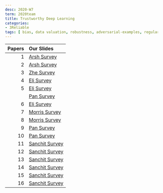 ```yaml
---
desc: 2020-W7
term: 2020team
title: Trustworthy Deep Learning 
categories:
- 3Reliable
tags: [ bias, data valuation, robustness, adversarial-examples, regularization]  
---
```






| Papers |  Our Slides |
| -------------------------------------: | :------------------------------------- |
|1 | [Arsh Survey]({{site.baseurl}}/talkArsh-A19/20190725-BiasDNN.pdf) |
|2 | [Arsh Survey]({{site.baseurl}}/talkArsh-A19/20190725-DataShapley.pdf) |
|3 | [Zhe Survey]({{site.baseurl}}/talks-A2020A/2020-Zhe-CasualAttribution.pdf) |
|4 | [Eli Survey]({{site.baseurl}}/deep2reproduce/2020trust/Eli-Defending_Against_Neural_Fake_News.pdf) |
|5 | [Eli Survey]({{site.baseurl}}/deep2reproduce/2020trust/Eli-Interpretation_of_Neural_Networks_is_Fragile.pdf) |
| | [Pan Survey]({{site.baseurl}}/deep2reproduce/2020trust/pan-Fragile_Explanation_.pdf) |
|6 | [Eli Survey]({{site.baseurl}}/deep2reproduce/2020trust/Eli-Parsimonious_Black-Box_Adversarial_Attacks_Via_Efficient_Combinatorial_Optimization.pdf) |
|7 | [Morris Survey]({{site.baseurl}}/deep2reproduce/2020trust/Morris-2019-06-28-retrofitting-word-vectors.pdf) |
|8 | [Morris Survey]({{site.baseurl}}/deep2reproduce/2020trust/Morris-2019-07-11-evaluating-adversarial-seq2seq.pdf) |
|9 | [Pan Survey]({{site.baseurl}}/deep2reproduce/2020trust/Pan-Towards_Deep_Learning_Models_Resistant_to_Adversarial_Attacks.pdf) |
|10 | [Pan Survey]({{site.baseurl}}/deep2reproduce/2020trust/Pan-Robust_Attribution_Regularization.pdf) |
|11 | [Sanchit Survey]({{site.baseurl}}/deep2reproduce/2020trust/Sanchit-Benchmarking_GNN.pdf) |
|12 | [Sanchit Survey]({{site.baseurl}}/deep2reproduce/2020trust/Sanchit-Sanity_Checks_for_Saliency_Maps.pdf) |
|13 | [Sanchit Survey]({{site.baseurl}}/deep2reproduce/2020trust/Sanchit-Survey_of_benchmarking_and_data_generation_pipelines.pdf) |
|14 | [Sanchit Survey]({{site.baseurl}}/deep2reproduce/2020trust/Sanchit-Think_Architecture_First_Benchmarking_Deep_Learning_Interpretability_in_Time_Series_Predictions.pdf) |
|15 | [Sanchit Survey]({{site.baseurl}}/deep2reproduce/2020trust/Sanchit-Universal_Trigger_Attacks.pdf) |
|16 | [Sanchit Survey]({{site.baseurl}}/deep2reproduce/2020trust/Sanchit-What_is_your_data_worth_Equitable_Valuation_of_Data.pdf) |

